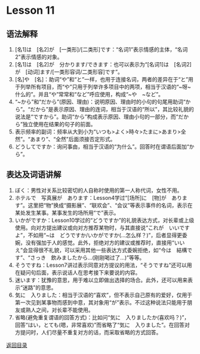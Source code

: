 # Lesson 11
## 语法解释
1. [名1]は　[名2]が　[一类形]/[二类形]です：“名词1”表示情感的主体，“名词2”表示情感的对象。
2. [名1]は　[名2]が　分かります/できます：也可以表示为“[名词1]は　[名词2]が　[动词]ます/[一类形容词/二类形容]です”。
3. [名]や　[名]：助词“や”和“と”一样，也用于连接名词，两者的差异在于“と”用于列举所有项目，而“や”只用于列举许多项目中的两项，相当于汉语的“~呀~什么的”。并且“や”常常和“など”呼应使用，构成“~や　~など”。
4. “~から”和“だから”(原因、理由)：说明原因、理由时的小句的句尾用助词“から”。“だから”是表示原因、理由的连词，相当于汉语的“所以”，其比较礼貌的说法是“ですから”。助词“から”构成表示原因、理由小句的一部分，而“だから”独立使用在结果的句子的前面。
5. 表示频率的副词：频率从大到小为“いつも>よく>時々>たまに>あまり>全然”。“あまり”、“全然”后面须接否定形式。
6. どうしてですか：询问事由，相当于汉语的“为什么”。回答时在谓语后面加“から”。

## 表达及词语讲解
1. ぼく：男性对关系比较密切的人自称时使用的第一人称代词，女性不用。
2. ホテルで　写真展が　あります：Lesson4学过“[场所]に　[物]が　あります”。这里把“物”换成“摄影展”、“联欢会”、“会议”等表示事件的名词，表示在某处发生某事。某事发生的场所用“で”表示。
3. いかがですか：Lesson10学过的“どうですか”的礼貌表达方式，对长辈或上级使用。向对方提出建议或向对方推荐某物时，与其直接说“これが　いいですよ”，不如用“~は　どうですか/いかがですか(...怎么样？)”，后者显得更委婉，没有强加于人的感觉。此外，拒绝对方的建议或推荐时，直接用“いいえ”会显得很不礼貌，可以采用其他一些表达方式委婉拒绝，如“今は　結構です”、“さっき　飲みましたから...(刚刚喝过了...)”等等。
4. そうですね：Lesson7讲过表示同意对方提议的用法，“そうですね”还可以用在疑问句后面，表示说话人在思考接下来要说的内容。
5. 迷います：犹豫的意思，用于难以立即做出选择的场合。此外，还可以用来表示“迷路”的意思。
6. 気に　入りました：相当于汉语的“喜欢”，但不表示自己原有的爱好，仅用于第一次见到某事物而感到中意，其对象用“が”表示。不过这种说法只能用于朋友或熟人之间，对长辈不能使用。
7. 省略(避免重复谓语的回答方式)：比如问“気に　入りましたか(喜欢吗？)”，回答“はい，とても(嗯，非常喜欢)”而省略了“気に　入りました”。在回答对方提问时，人们尽量不重复对方的话，而采取省略的方式回答。

[返回目录](../../../../)
